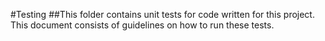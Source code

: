 #Testing
##This folder contains unit tests for code written for this project. This document consists of guidelines on how to run these tests.
